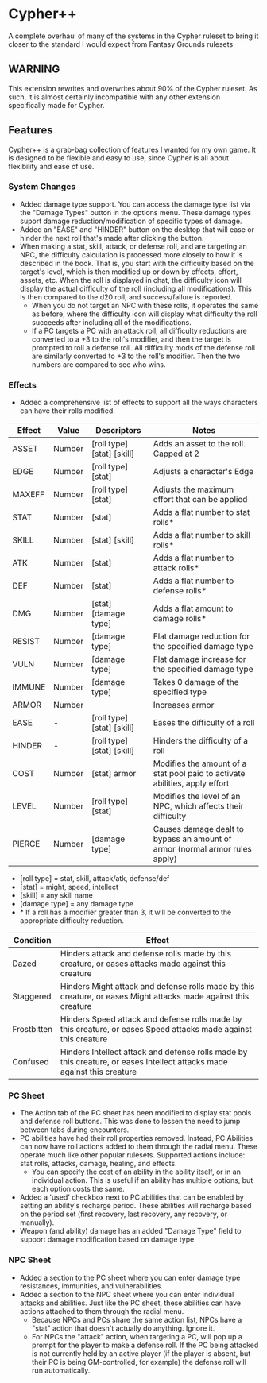 # Cypher++

A complete overhaul of many of the systems in the Cypher ruleset to bring it closer to the standard I would expect from Fantasy Grounds rulesets

## WARNING

This extension rewrites and overwrites about 90% of the Cypher ruleset. As such, it is almost certainly incompatible with any other extension specifically made for Cypher.

## Features

Cypher++ is a grab-bag collection of features I wanted for my own game. It is designed to be flexible and easy to use, since Cypher is all about flexibility and ease of use.

### System Changes

* Added damage type support. You can access the damage type list via the "Damage Types" button in the options menu. These damage types suport damage reduction/modification of specific types of damage.
* Added an "EASE" and "HINDER" button on the desktop that will ease or hinder the next roll that's made after clicking the button.
* When making a stat, skill, attack, or defense roll, and are targeting an NPC, the difficulty calculation is processed more closely to how it is described in the book. That is, you start with the difficulty based on the target's level, which is then modified up or down by effects, effort, assets, etc. When the roll is displayed in chat, the difficulty icon will display the actual difficulty of the roll (including all modifications). This is then compared to the d20 roll, and success/failure is reported. 
	* When you do not target an NPC with these rolls, it operates the same as before, where the difficulty icon will display what difficulty the roll succeeds after including all of the modifications.
	* If a PC targets a PC with an attack roll, all difficulty reductions are converted to a +3 to the roll's modifier, and then the target is prompted to roll a defense roll. All difficulty mods of the defense roll are similarly converted to +3 to the roll's modifier. Then the two numbers are compared to see who wins.

### Effects

* Added a comprehensive list of effects to support all the ways characters can have their rolls modified.

| Effect | Value  | Descriptors                | Notes                                                                       |
|--------|--------|----------------------------|-----------------------------------------------------------------------------|
| ASSET  | Number | [roll type] [stat] [skill] | Adds an asset to the roll. Capped at 2                                      |
| EDGE   | Number | [roll type] [stat]         | Adjusts a character's Edge                                                  |
| MAXEFF | Number | [roll type] [stat]         | Adjusts the maximum effort that can be applied                              |
| STAT   | Number | [stat]                     | Adds a flat number to stat rolls*                                           |
| SKILL  | Number | [stat] [skill]             | Adds a flat number to skill rolls*                                          |
| ATK    | Number | [stat]                     | Adds a flat number to attack rolls*                                         |
| DEF    | Number | [stat]                     | Adds a flat number to defense rolls*                                        |
| DMG    | Number | [stat] [damage type]       | Adds a flat amount to damage rolls*                                         |
| RESIST | Number | [damage type]              | Flat damage reduction for the specified damage type                         |
| VULN   | Number | [damage type]              | Flat damage increase for the specified damage type                          |
| IMMUNE | Number | [damage type]              | Takes 0 damage of the specified type                                        |
| ARMOR  | Number |                            | Increases armor                                                             |
| EASE   | -      | [roll type] [stat] [skill] | Eases the difficulty of a roll                                              |
| HINDER | -      | [roll type] [stat] [skill] | Hinders the difficulty of a roll                                            |
| COST   | Number | [stat] armor               | Modifies the amount of a stat pool paid to activate abilities, apply effort |
| LEVEL  | Number | [roll type] [stat]         | Modifies the level of an NPC, which affects their difficulty                |
| PIERCE | Number | [damage type]              | Causes damage dealt to bypass an amount of armor (normal armor rules apply) |

* [roll type] = stat, skill, attack/atk, defense/def
* [stat] = might, speed, intellect
* [skill] = any skill name
* [damage type] = any damage type
* \* If a roll has a modifier greater than 3, it will be converted to the appropriate difficulty reduction.

| Condition   | Effect                                                                                                                  |
|-------------|-------------------------------------------------------------------------------------------------------------------------|
| Dazed       | Hinders attack and defense rolls made by this creature, or eases attacks made against this creature                     |
| Staggered   | Hinders Might attack and defense rolls made by this creature, or eases Might attacks made against this creature         |
| Frostbitten | Hinders Speed attack and defense rolls made by this creature, or eases Speed attacks made against this creature         |
| Confused    | Hinders Intellect attack and defense rolls made by this creature, or eases Intellect attacks made against this creature |


### PC Sheet

* The Action tab of the PC sheet has been modified to display stat pools and defense roll buttons. This was done to lessen the need to jump between tabs during encounters.
* PC abilities have had their roll properties removed. Instead, PC Abilities can now have roll actions added to them through the radial menu. These operate much like other popular rulesets. Supported actions include: stat rolls, attacks, damage, healing, and effects.
	* You can specify the cost of an ability in the ability itself, or in an individual action. This is useful if an ability has multiple options, but each option costs the same.
* Added a 'used' checkbox next to PC abilities that can be enabled by setting an ability's recharge period. These abilities will recharge based on the period set (first recovery, last recovery, any recovery, or manually).
* Weapon (and ability) damage has an added "Damage Type" field to support damage modification based on damage type

### NPC Sheet

* Added a section to the PC sheet where you can enter damage type resistances, immunities, and vulnerabilities. 
* Added a section to the NPC sheet where you can enter individual attacks and abilities. Just like the PC sheet, these abilities can have actions attached to them through the radial menu. 
	* Because NPCs and PCs share the same action list, NPCs have a "stat" action that doesn't actually do anything. Ignore it.
	* For NPCs the "attack" action, when targeting a PC, will pop up a prompt for the player to make a defense roll. If the PC being attacked is not currently held by an active player (if the player is absent, but their PC is being GM-controlled, for example) the defense roll will run automatically.